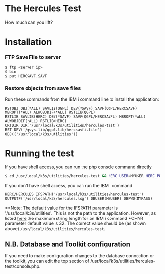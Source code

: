 # The Hercules Test
How much can you lift?

# Installation
### FTP Save File to server
```
$ ftp <server ip>
$ bin
$ put HERCSAVF.SAVF
```

### Restore objects from save files
Run these commands from the IBM i command line to install the application:
```
RSTOBJ OBJ(*ALL) SAVLIB(QGPL) DEV(*SAVF) SAVF(QGPL/HERCSAVF) MBROPT(*ALL) ALWOBJDIF(*ALL) RSTLIB(QGPL)
RSTLIB SAVLIB(HERC) DEV(*SAVF) SAVF(QGPL/HERCSAVFL) MBROPT(*ALL) ALWOBJDIF(*ALL) RSTLIB(HERC)
CRTDIR DIR('/usr/local/k3s/utilities/hercules-test')
RST DEV('/qsys.lib/qgpl.lib/hercsavfi.file') OBJ(('/usr/local/k3s/utilities'))
```

# Running the test
If you have shell access, you can run the php console command directly
```bash
$ cd /usr/local/k3s/utilities/hercules-test && HERC_USER=MYUSER HERC_PWD=MYPASS console.php app:benchmark
```

If you don't have shell access, you can run the IBM i command
```
HERC/HERCULES IFSPATH('/usr/local/k3s/utilities/hercules-test') OUTPUTF('/usr/local/k3s/hercules.log') DBUSER(MYUSER) DBPWD(MYPASS)         
```
**Note: The default value for the IFSPATH parameter is '/usr/local/k3s/utilities'. This is not the path to the application. However, as listed [here](https://www.ibm.com/support/knowledgecenter/ssw_ibm_i_71/cl/parm.htm#PARM.EXPR) the maximum string length for an IBM i command *CHAR parameter default value is 32. The correct value should be (as shown above) `/usr/local/k3s/utilities/hercules-test`.

## N.B. Database and Toolkit configuration
If you need to make configuration changes to the database connection or the toolkit, you can edit the top section of /usr/local/k3s/utilities/hercules-test/console.php.

